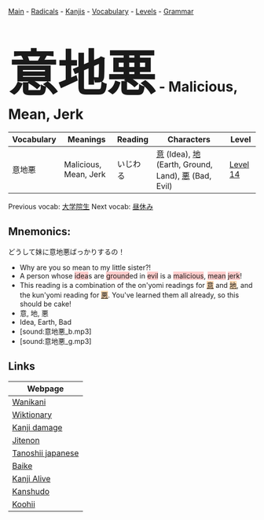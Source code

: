 <style> bigfont {font-size: 100px}</style>
[Main](../README.md) -
[Radicals](../radicals.md) -
[Kanjis](../kanjis.md) -
[Vocabulary](../vocabulary.md) -
[Levels](../levels.md) -
[Grammar](../grammar.md)
# <bigfont> 意地悪</bigfont> - Malicious, Mean, Jerk 

| Vocabulary | Meanings | Reading | Characters | Level |
| --- | --- | --- | --- | --- |
| 意地悪 | Malicious, Mean, Jerk | いじわる |  [意](../kanjis/意.md) (Idea), [地](../kanjis/地.md) (Earth, Ground, Land), [悪](../kanjis/悪.md) (Bad, Evil) | [Level 14](../levels/wk_level14.md) |

Previous vocab: [大学院生](大学院生.md) Next vocab: [昼休み](昼休み.md) 

## Mnemonics:
どうして妹に意地悪ばっかりするの！
* Why are you so mean to my little sister?!
* A person whose <span style="background-color:#ffcccb"> idea</span>s are <span style="background-color:#ffcccb"> ground</span>ed in <span style="background-color:#ffcccb"> evil</span> is a <span style="background-color:#ffcccb"> malicious</span>, <span style="background-color:#ffcccb"> mean</span> <span style="background-color:#ffcccb"> jerk</span>! 
* This reading is a combination of the on'yomi readings for <span style="background-color:#fed8b1"> [意](https://jisho.org/search/意)</span> and <span style="background-color:#fed8b1"> [地](https://jisho.org/search/地)</span>, and the kun'yomi reading for <span style="background-color:#fed8b1"> [悪](https://jisho.org/search/悪)</span>. You've learned them all already, so this should be cake!
* 意, 地, 悪
* Idea, Earth, Bad
* [sound:意地悪_b.mp3]
* [sound:意地悪_g.mp3]


## Links 

| Webpage |
| --- |
| [Wanikani          ](https://www.wanikani.com/kanji/意地悪) |
| [Wiktionary        ](https://en.wiktionary.org/wiki/意地悪) |
| [Kanji damage      ](http://www.kanjidamage.com/kanji/search?utf8=✓&q=意地悪) |
| [Jitenon           ](https://jitenon.com/kanji/意地悪) |
| [Tanoshii japanese ](https://www.tanoshiijapanese.com/dictionary/kanji.cfm?k=意地悪) |
| [Baike             ](https://baike.baidu.com/item/意地悪) |
| [Kanji Alive       ](https://app.kanjialive.com/意地悪) |
| [Kanshudo          ](https://www.kanshudo.com/searchmn?q=意地悪) |
| [Koohii            ](https://kanji.koohii.com/study/kanji/意地悪) |
